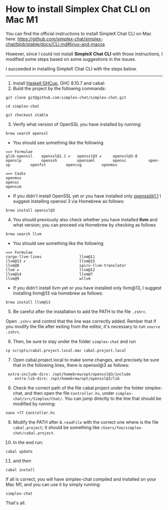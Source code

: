 # How to install Simplex Chat CLI on Mac M1


You can find the official instructions to install SimpleX Chat CLI on Mac here: https://github.com/simplex-chat/simplex-chat/blob/stable/docs/CLI.md#linux-and-macos

However, since I could not install **SimpleX Chat CLI** with those instructions, I modified some steps based on some suggestions in the issues. 

I succeeded in installing SimpleX Chat CLI with the steps below.

***

1. Install [Haskell GHCup](https://www.haskell.org/ghcup/), GHC 8.10.7 and cabal:
2. Build the project by the following commands:

```
git clone git@github.com:simplex-chat/simplex-chat.git
```

```
cd simplex-chat
```

```
git checkout stable
```

3. Verify what version of OpenSSL you have installed by running:

```
brew search openssl
```

- You should see something like the following

```
==> Formulae
glib-openssl    openssl@1.1 ✔   openssl@3 ✔     openssl@3.0     openslp         openssh         opensaml        opensc          open-sp         openfst         opencsg         openmsx

==> Casks
openmsx                                                            opensc                                                             opensim
```

- If you didn't install OpenSSL yet or you have installed only openssl@1.1 I suggest installing openssl 3 via Homebrew as follows:

```
brew install openssl@3
```

4. You should previously also check whether you have installed **llvm** and what version; you can proceed via Homebrew by checking as follows


```
brew search llvm
```

- You should see something like the following

```
==> Formulae
cargo-llvm-lines                 llvm@11                          llvm@13 ✔                        llvm@15                          llvm@8                           spirv-llvm-translator
llvm ✔                           llvm@12                          llvm@14                          llvm@7                           llvm@9                           wllvm
```

- If you didn't install llvm yet or you have installed only llvm@13, I suggest installing llvm@13 via homebrew as follows:

```
brew install llvm@13
```

5. Be careful after the installation to add the PATH to the file `.zshrc`.

Open `.zshrc` and control that the line was correctly added.
Rember that if you modify the file after exiting from the editor, it's necessary to run `source .zshrc`.

6. Then, be sure to stay under the folder `simplex-chat` and run

```
cp scripts/cabal.project.local.mac cabal.project.local
```

7. Open cabal.project.local to make some changes, and precisely be sure that in the following lines, there is openssl@3 as follows:

```
 extra-include-dirs: /opt/homebrew/opt/openssl@3/include
    extra-lib-dirs: /opt/homebrew/opt/openssl@3/lib
```

8. Check the correct path of the file cabal.project under the folder simplex-chat, and then open the file `Controller.hs`, under `simplex-chat/src/Simplex/Chat/`. You can jump directly to the line that should be modified by running:

```
nano +77 Controller.hs
```

9. Modify the PATH after `B.readFile` with the correct one where is the file `cabal.project`; it should be something like `/Users/foo/simplex-chat/cabal.project`.

10. In the end run:

```
cabal update
```

11. and then

```
cabal install
```

If all is correct, you will have simplex-chat compiled and installed on your Mac M1, and you can use it by simply running: 

```
simplex-chat
```

That's all.
